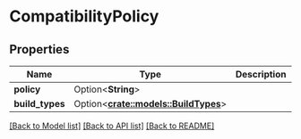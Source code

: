 # CompatibilityPolicy

## Properties

Name | Type | Description | Notes
------------ | ------------- | ------------- | -------------
**policy** | Option<**String**> |  | [optional]
**build_types** | Option<[**crate::models::BuildTypes**](buildTypes.md)> |  | [optional]

[[Back to Model list]](../README.md#documentation-for-models) [[Back to API list]](../README.md#documentation-for-api-endpoints) [[Back to README]](../README.md)



